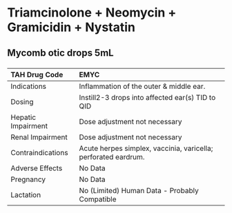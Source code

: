 # Triamcinolone + Neomycin + Gramicidin + Nystatin

## Mycomb otic drops 5mL

##### 

| TAH Drug Code      | EMYC                                                           |
|:-------------------|:---------------------------------------------------------------|
| Indications        | Inflammation of the outer & middle ear.                        |
| Dosing             | Instill2-3 drops into affected ear(s) TID to QID               |
| Hepatic Impairment | Dose adjustment not necessary                                  |
| Renal Impairment   | Dose adjustment not necessary                                  |
| Contraindications  | Acute herpes simplex, vaccinia, varicella; perforated eardrum. |
| Adverse Effects    | No Data                                                        |
| Pregnancy          | No Data                                                        |
| Lactation          | No (Limited) Human Data - Probably Compatible                  |

